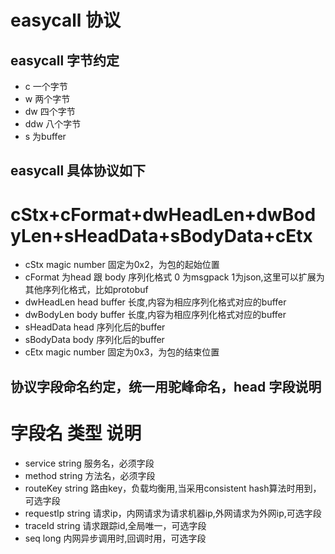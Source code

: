 easycall 协议
============

easycall 字节约定
---------------

* c 一个字节
* w 两个字节
* dw 四个字节
* ddw 八个字节
* s 为buffer

easycall 具体协议如下
--------------------

# cStx+cFormat+dwHeadLen+dwBodyLen+sHeadData+sBodyData+cEtx

* cStx magic number 固定为0x2，为包的起始位置
* cFormat 为head 跟 body 序列化格式 0 为msgpack 1为json,这里可以扩展为其他序列化格式，比如protobuf
* dwHeadLen head buffer 长度,内容为相应序列化格式对应的buffer
* dwBodyLen body buffer 长度,内容为相应序列化格式对应的buffer
* sHeadData head 序列化后的buffer
* sBodyData body 序列化后的buffer
* cEtx magic number 固定为0x3，为包的结束位置

协议字段命名约定，统一用驼峰命名，head 字段说明
----------------------------------------

# 字段名 类型 说明
* service string 服务名，必须字段
* method string 方法名，必须字段
* routeKey string 路由key，负载均衡用,当采用consistent hash算法时用到，可选字段
* requestIp string 请求ip，内网请求为请求机器ip,外网请求为外网ip,可选字段
* traceId string 请求跟踪id,全局唯一，可选字段
* seq long 内网异步调用时,回调时用，可选字段
